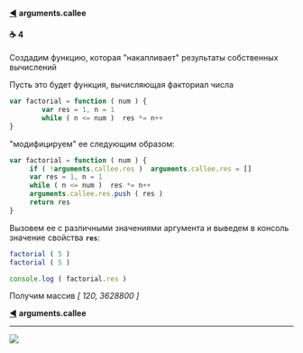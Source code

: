 [footer]: https://github.com/garevna/js-course/raw/master/images/a-level-ico.png?raw=true
[ico20]: https://raw.githubusercontent.com/garevna/a-level-js-lessons/master/ico/a-level-20.png
[ico25]: https://raw.githubusercontent.com/garevna/a-level-js-lessons/master/ico/a-level-25.png
[hw-30]: https://raw.githubusercontent.com/garevna/a-level-js-lessons/master/ico/briefcase-30.png
[cap-30]: https://raw.githubusercontent.com/garevna/a-level-js-lessons/master/ico/coffee-30.png
[warn-25]: https://raw.githubusercontent.com/garevna/a-level-js-lessons/master/ico/warning-25.png
[link-25]: https://raw.githubusercontent.com/garevna/a-level-js-lessons/master/ico/link-25.png
[err-20]: https://raw.githubusercontent.com/garevna/a-level-js-lessons/master/ico/no_entry-20.png
[err-25]: https://raw.githubusercontent.com/garevna/a-level-js-lessons/master/ico/no_entry-25.png
[err-30]: https://raw.githubusercontent.com/garevna/a-level-js-lessons/master/ico/no_entry-30.png

[:arrow_backward:](function-object#callee) **arguments.callee**

#### :coffee: 4

Создадим функцию, которая "накапливает" результаты собственных вычислений

Пусть это будет функция, вычисляющая факториал числа

```javascript
var factorial = function ( num ) {
        var res = 1, n = 1
        while ( n <= num )  res *= n++
}
```

"модифицируем" ее следующим образом:

```javascript
var factorial = function ( num ) {
     if ( !arguments.callee.res )  arguments.callee.res = []
     var res = 1, n = 1
     while ( n <= num )  res *= n++
     arguments.callee.res.push ( res )
     return res
}
```
Вызовем ее с различными значениями аргумента и выведем в консоль значение свойства **`res`**:
```javascript
factorial ( 5 )
factorial ( 5 )

console.log ( factorial.res )
```
Получим массив *[ 120, 3628800 ]*

[:arrow_backward:](function-object#callee) **arguments.callee**

_________________________________________________________________________

![](https://github.com/garevna/js-course/raw/master/images/a-level-ico.png?raw=true)
